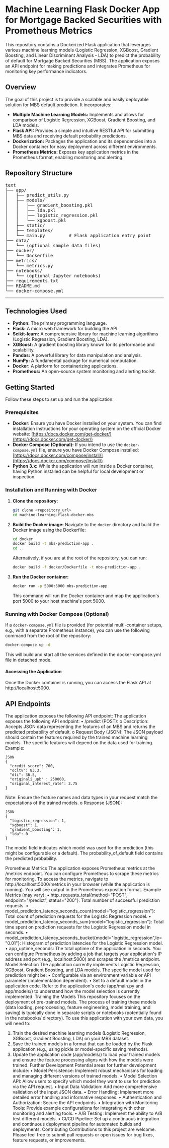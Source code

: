 # Machine Learning Flask Docker App for Mortgage Backed Securities with Prometheus Metrics

This repository contains a Dockerized Flask application that leverages various machine learning models (Logistic Regression, XGBoost, Gradient Boosting, and Linear Discriminant Analysis - LDA) to predict the probability of default for Mortgage Backed Securities (MBS). The application exposes an API endpoint for making predictions and integrates Prometheus for monitoring key performance indicators.

## Overview

The goal of this project is to provide a scalable and easily deployable solution for MBS default prediction. It incorporates:

* **Multiple Machine Learning Models:** Implements and allows for comparison of Logistic Regression, XGBoost, Gradient Boosting, and LDA models.
* **Flask API:** Provides a simple and intuitive RESTful API for submitting MBS data and receiving default probability predictions.
* **Dockerization:** Packages the application and its dependencies into a Docker container for easy deployment across different environments.
* **Prometheus Metrics:** Exposes key application metrics in the Prometheus format, enabling monitoring and alerting.

## Repository Structure
<pre>
text
├── app/
│   ├── predict_utils.py
│   ├── models/
│   │   ├── gradient_boosting.pkl
│   │   ├── lda.pkl
│   │   ├── logistic_regression.pkl
│   │   └── xgboost.pkl
│   ├── static/
│   ├── templates/
│   └── main.py         # Flask application entry point
├── data/
│   └── (optional sample data files)
├── docker/
│   └── Dockerfile
├── metrics/
│   └── metrics.py
├── notebooks/
│   └── (optional Jupyter notebooks)
├── requirements.txt
├── README.md
└── docker-compose.yml
</pre>
---
## Technologies Used

* **Python:** The primary programming language.
* **Flask:** A micro web framework for building the API.
* **Scikit-learn:** A comprehensive library for machine learning algorithms (Logistic Regression, Gradient Boosting, LDA).
* **XGBoost:** A gradient boosting library known for its performance and scalability.
* **Pandas:** A powerful library for data manipulation and analysis.
* **NumPy:** A fundamental package for numerical computation.
* **Docker:** A platform for containerizing applications.
* **Prometheus:** An open-source system monitoring and alerting toolkit.

## Getting Started

Follow these steps to set up and run the application:

### Prerequisites

* **Docker:** Ensure you have Docker installed on your system. You can find installation instructions for your operating system on the official Docker website: [https://docs.docker.com/get-docker/](https://docs.docker.com/get-docker/)
* **Docker Compose (Optional):** If you intend to use the `docker-compose.yml` file, ensure you have Docker Compose installed: [https://docs.docker.com/compose/install/](https://docs.docker.com/compose/install/)
* **Python 3.x:** While the application will run inside a Docker container, having Python installed can be helpful for local development or inspection.

### Installation and Running with Docker

1.  **Clone the repository:**
    ```bash
    git clone <repository_url>
    cd machine-learning-flask-docker-mbs
    ```

2.  **Build the Docker image:**
    Navigate to the `docker` directory and build the Docker image using the Dockerfile:
    ```bash
    cd docker
    docker build -t mbs-prediction-app .
    cd ..
    ```
    Alternatively, if you are at the root of the repository, you can run:
    ```bash
    docker build -f docker/Dockerfile -t mbs-prediction-app .
    ```

3.  **Run the Docker container:**
    ```bash
    docker run -p 5000:5000 mbs-prediction-app
    ```
    This command will run the Docker container and map the application's port 5000 to your host machine's port 5000.

### Running with Docker Compose (Optional)

If a `docker-compose.yml` file is provided (for potential multi-container setups, e.g., with a separate Prometheus instance), you can use the following command from the root of the repository:

```bash
docker-compose up -d
```

This will build and start all the services defined in the docker-compose.yml file in detached mode.

#### Accessing the Application
Once the Docker container is running, you can access the Flask API at http://localhost:5000.

## API Endpoints
The application exposes the following API endpoint:
The application exposes the following API endpoint:
•	/predict (POST): 
o	Description: Accepts JSON data representing the features of an MBS and returns the predicted probability of default.
o	Request Body (JSON): The JSON payload should contain the features required by the trained machine learning models. The specific features will depend on the data used for training. Example: 

```
JSON
{
  "credit_score": 700,
  "ocltv": 83.3,
  "dti": 36.5,
  "originali_upb" : 250000,
  "original_interest_rate": 3.75
}
```
Note: Ensure the feature names and data types in your request match the expectations of the trained models.
o	Response (JSON): 
```
JSON
{
  "logistic_regression": 1,
  "xgboost": 1,
  "gradient_boosting": 1,
  "lda": 0
}
```
The model field indicates which model was used for the prediction (this might be configurable or a default). The probability_of_default field contains the predicted probability.

Prometheus Metrics
The application exposes Prometheus metrics at the /metrics endpoint. You can configure Prometheus to scrape these metrics for monitoring.
To access the metrics, navigate to http://localhost:5000/metrics in your browser (while the application is running). You will see output in the Prometheus exposition format.
Example Metrics (may vary):
•	http_requests_total{method="POST", endpoint="/predict", status="200"}: Total number of successful prediction requests.
•	model_prediction_latency_seconds_count{model="logistic_regression"}: Total count of prediction requests for the Logistic Regression model.
•	model_prediction_latency_seconds_sum{model="logistic_regression"}: Total time spent on prediction requests for the Logistic Regression model in seconds.
•	model_prediction_latency_seconds_bucket{model="logistic_regression",le="0.01"}: Histogram of prediction latencies for the Logistic Regression model.
•	app_uptime_seconds: The total uptime of the application in seconds.
You can configure Prometheus by adding a job that targets your application's IP address and port (e.g., localhost:5000) and scrapes the /metrics endpoint.
Model Selection
The application currently implements Logistic Regression, XGBoost, Gradient Boosting, and LDA models. The specific model used for prediction might be:
•	Configurable via an environment variable or API parameter (implementation dependent).
•	Set to a default model in the application code.
Refer to the application's code (app/main.py and app/models/) to understand how the model selection is currently implemented.
Training the Models
This repository focuses on the deployment of pre-trained models. The process of training these models (data loading, preprocessing, feature engineering, model training, and saving) is typically done in separate scripts or notebooks (potentially found in the notebooks/ directory).
To use this application with your own data, you will need to:
1.	Train the desired machine learning models (Logistic Regression, XGBoost, Gradient Boosting, LDA) on your MBS dataset.
2.	Save the trained models in a format that can be loaded by the Flask application (e.g., using pickle or model-specific saving methods).
3.	Update the application code (app/models/) to load your trained models and ensure the feature processing aligns with how the models were trained.
Further Development
Potential areas for further development include:
•	Model Persistence: Implement robust mechanisms for loading and managing different versions of trained models.
•	Model Selection API: Allow users to specify which model they want to use for prediction via the API request.
•	Input Data Validation: Add more comprehensive validation of the input JSON data.
•	Error Handling: Implement more detailed error handling and informative responses.
•	Authentication and Authorization: Secure the API endpoints.
•	Integration with Monitoring Tools: Provide example configurations for integrating with other monitoring and alerting tools.
•	A/B Testing: Implement the ability to A/B test different models.
•	CI/CD Pipeline: Set up a continuous integration and continuous deployment pipeline for automated builds and deployments.
Contributing
Contributions to this project are welcome. Please feel free to submit pull requests or open issues for bug fixes, feature requests, or improvements.

